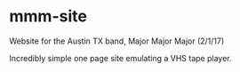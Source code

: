 # mmm-site

Website for the Austin TX band, Major Major Major (2/1/17)

Incredibly simple one page site emulating a VHS tape player. 
